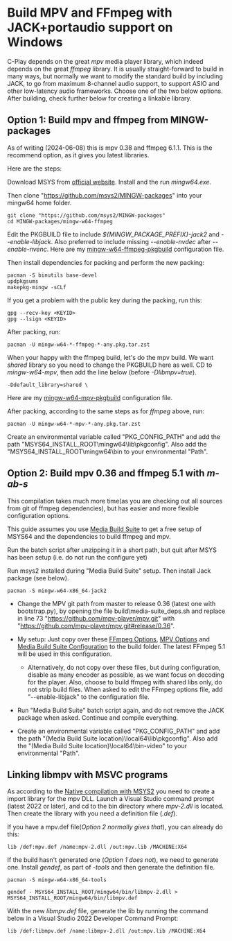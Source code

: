 # Build MPV and FFmpeg with JACK+portaudio support on Windows

C-Play depends on the great *mpv* media player library, which indeed depends on the great *ffmpeg* library. It is usually straight-forward to build in many ways, but normally we want to modify the standard build by including JACK, to go from maximum 8-channel audio support, to support ASIO and other low-latency audio frameworks. Choose one of the two below options. After building, check further below for creating a linkable library.

## Option 1: Build mpv and ffmpeg from MINGW-packages

As of writing (2024-06-08) this is mpv 0.38 and ffmpeg 6.1.1.
This is the recommend option, as it gives you latest libraries.

Here are the steps:

Download MSYS from [official website](https://www.msys2.org/).
Install and the run *mingw64.exe*.

Then clone "https://github.com/msys2/MINGW-packages" into your mingw64 home folder.

```
git clone "https://github.com/msys2/MINGW-packages"
cd MINGW-packages/mingw-w64-ffmpeg
```

Edit the PKGBUILD file to include *${MINGW_PACKAGE_PREFIX}-jack2* and *--enable-libjack*. Also preferred to include missing *--enable-nvdec* after *--enable-nvenc*.
Here are my [mingw-w64-ffmpeg-pkgbuild](https://raw.githubusercontent.com/c-toolbox/C-Play/master/help/configurations/mingw-w64-ffmpeg/PKGBUILD) configuration file.

Then install dependencies for packing and perform the new packing:

```
pacman -S binutils base-devel
updpkgsums
makepkg-mingw -sCLf
```

If you get a problem with the public key during the packing, run this:

```
gpg --recv-key <KEYID>
gpg --lsign <KEYID>
```

After packing, run:

```
pacman -U mingw-w64-*-ffmpeg-*-any.pkg.tar.zst
```

When your happy with the ffmpeg build, let's do the mpv build.
We want *shared* library so you need to change the PKGBUILD here as well.
CD to *mingw-w64-mpv*, then add the line below (before *-Dlibmpv=true*).

```
-Ddefault_library=shared \
```
Here are my [mingw-w64-mpv-pkgbuild](https://raw.githubusercontent.com/c-toolbox/C-Play/master/help/configurations/mingw-w64-mpv/PKGBUILD) configuration file.

After packing, according to the same steps as for *ffmpeg* above, run:

```
pacman -U mingw-w64-*-mpv-*-any.pkg.tar.zst
```

Create an environmental variable called "PKG_CONFIG_PATH" and add the path "MSYS64_INSTALL_ROOT\mingw64\lib\pkgconfig". Also add the "MSYS64_INSTALL_ROOT\mingw64\bin to your environmental "Path".

## Option 2: Build mpv 0.36 and ffmpeg 5.1 with *m-ab-s*

This compilation takes much more time(as you are checking out all sources from git of ffmpeg dependencies), but has easier and more flexible configuration options.

This guide assumes you use [Media Build Suite](https://github.com/m-ab-s/media-autobuild_suite) to get a free setup of MSYS64 and the dependencies to build ffmpeg and mpv.

Run the batch script after unzipping it in a short path, but quit after MSYS has been setup (i.e. do not run the configure yet)

Run msys2 installed during "Media Build Suite" setup. Then install Jack package (see below).

```
pacman -S mingw-w64-x86_64-jack2
```

- Change the MPV git path from master to release 0.36 (latest one with bootstrap.py), by opening the file build\media-suite_deps.sh and replace in line 73 "https://github.com/mpv-player/mpv.git" with "https://github.com/mpv-player/mpv.git#release/0.36".

- My setup: Just copy over these [FFmpeg Options](https://raw.githubusercontent.com/c-toolbox/C-Play/master/help/configurations/gplv3/ffmpeg_options.txt), [MPV Options](https://raw.githubusercontent.com/c-toolbox/C-Play/master/help/configurations/gplv3/mpv_options.txt) and [Media Build Suite Configuration](https://raw.githubusercontent.com/c-toolbox/C-Play/master/help/configurations/gplv3/media-autobuild_suite.ini) to the build folder. The latest FFmpeg 5.1 will be used in this configuration.
    - Alternatively, do not copy over these files, but during configuration, disable as many encoder as possible, as we want focus on decoding for the player. Also, choose to build ffmpeg with shared libs only, do not strip build files. When asked to edit the FFmpeg options file, add "--enable-libjack" to the configuration file.

- Run "Media Build Suite" batch script again, and do not remove the JACK package when asked. Continue and compile everything.

- Create an environmental variable called "PKG_CONFIG_PATH" and add the path "(Media Build Suite location)\local64\lib\pkgconfig". Also add the "(Media Build Suite location)\local64\bin-video" to your environmental "Path".

## Linking libmpv with MSVC programs

As according to the [Native compilation with MSYS2](https://github.com/mpv-player/mpv/blob/master/DOCS/compile-windows.md#native-compilation-with-msys2) you need to create a import library for the mpv DLL. Launch a Visual Studio command prompt (latest 2022 or later), and cd to the bin directory where *mpv-2.dll* is located. Then create the library with you need a definition file (*.def*). 

If you have a mpv.def file(*Option 2 normally gives that*), you can already do this:

```
lib /def:mpv.def /name:mpv-2.dll /out:mpv.lib /MACHINE:X64
```

If the build hasn't generated one (*Option 1 does not*), we need to generate one. Install *gendef*, as part of *-tools* and then generate the definition file.

```
pacman -S mingw-w64-x86_64-tools

gendef - MSYS64_INSTALL_ROOT/mingw64/bin/libmpv-2.dll > MSYS64_INSTALL_ROOT/mingw64/bin/libmpv.def
```
With the new *libmpv.def* file, generate the lib by running the command below in a Visual Studio 2022 Developer Command Prompt:

```
lib /def:libmpv.def /name:libmpv-2.dll /out:mpv.lib /MACHINE:X64
```